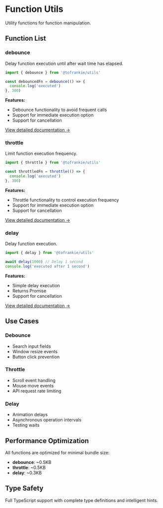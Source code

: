# Function Utils

Utility functions for function manipulation.

## Function List

### debounce

Delay function execution until after wait time has elapsed.

```typescript
import { debounce } from '@tofrankie/utils'

const debouncedFn = debounce(() => {
  console.log('executed')
}, 300)
```

**Features:**
- Debounce functionality to avoid frequent calls
- Support for immediate execution option
- Support for cancellation

[View detailed documentation →](/en/api/functions/debounce)

### throttle

Limit function execution frequency.

```typescript
import { throttle } from '@tofrankie/utils'

const throttledFn = throttle(() => {
  console.log('executed')
}, 300)
```

**Features:**
- Throttle functionality to control execution frequency
- Support for immediate execution option
- Support for cancellation

[View detailed documentation →](/en/api/functions/throttle)

### delay

Delay function execution.

```typescript
import { delay } from '@tofrankie/utils'

await delay(1000) // Delay 1 second
console.log('executed after 1 second')
```

**Features:**
- Simple delay execution
- Returns Promise
- Support for cancellation

[View detailed documentation →](/en/api/functions/delay)

## Use Cases

### Debounce
- Search input fields
- Window resize events
- Button click prevention

### Throttle
- Scroll event handling
- Mouse move events
- API request rate limiting

### Delay
- Animation delays
- Asynchronous operation intervals
- Testing waits

## Performance Optimization

All functions are optimized for minimal bundle size:

- **debounce**: ~0.5KB
- **throttle**: ~0.5KB
- **delay**: ~0.3KB

## Type Safety

Full TypeScript support with complete type definitions and intelligent hints.
